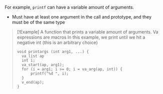 For example, `printf` can have a variable amount of arguments. 
* Must have at least one argument in the call and prototype, and they must be of the same type

> [!Example]
> A function that prints a variable amount of arguments. 
> Va expressions are macros
> In this example, we print until we hit a negative int (this is an arbitrary choice)
> ```
> void printargs (int arg1, ...) {
> 	va_list ap
> 	int i;
> 	va_start(ap, arg1);
> 	for (i = arg1; i >= 0; i = va_arg(ap, int)) {
> 		printf("%d ", i);
> 	}
> 	v_end(ap);
> }
> ```
